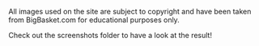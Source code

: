 All images used on the site are subject to copyright and have been taken from BigBasket.com for educational purposes only. 

Check out the screenshots folder to have a look at the result!
